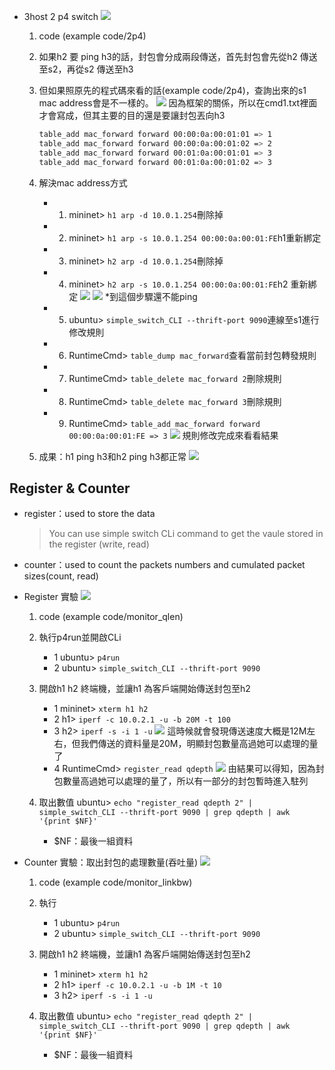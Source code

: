 * 3host 2 p4 switch
    ![](picture/0524-p1.png)
    1. code (example code/2p4)
    2. 如果h2 要 ping h3的話，封包會分成兩段傳送，首先封包會先從h2 傳送至s2，再從s2 傳送至h3

    3. 但如果照原先的程式碼來看的話(example code/2p4)，查詢出來的s1 mac address會是不一樣的。
    ![](picture/0524-p2.png)
    因為框架的關係，所以在cmd1.txt裡面才會寫成，但其主要的目的還是要讓封包丟向h3
        ```sh
        table_add mac_forward forward 00:00:0a:00:01:01 => 1
        table_add mac_forward forward 00:00:0a:00:01:02 => 2
        table_add mac_forward forward 00:01:0a:00:01:01 => 3
        table_add mac_forward forward 00:01:0a:00:01:02 => 3
        ```

    4. 解決mac address方式
        
        - 1. mininet> `h1 arp -d 10.0.1.254`刪除掉
        - 2. mininet> `h1 arp -s 10.0.1.254 00:00:0a:00:01:FE`h1重新綁定
        - 3. mininet> `h2 arp -d 10.0.1.254`刪除掉
        - 4. mininet> `h2 arp -s 10.0.1.254 00:00:0a:00:01:FE`h2 重新綁定
        ![](picture/0524-p3.png)
        ![](picture/0524-p4.png)
            *到這個步驟還不能ping 

        - 5. ubuntu> `simple_switch_CLI --thrift-port 9090`連線至s1進行修改規則
        - 6. RuntimeCmd> `table_dump mac_forward`查看當前封包轉發規則
        - 7. RuntimeCmd> `table_delete mac_forward 2`刪除規則
        - 8. RuntimeCmd> `table_delete mac_forward 3`刪除規則
        - 9. RuntimeCmd>  `table_add mac_forward forward 00:00:0a:00:01:FE => 3`
        ![](picture/0524-p5.png)
        規則修改完成來看看結果
    5. 成果：h1 ping h3和h2 ping h3都正常
        ![](picture/0524-p6.png)

## Register & Counter

* register：used to store the data
    > You can use simple switch CLi command to get the vaule stored in the register (write, read)
* counter：used to count the packets numbers and cumulated packet sizes(count, read)

* Register 實驗
    ![](picture/0524-p7.png)
    1. code (example code/monitor_qlen)

    2. 執行p4run並開啟CLi
        - 1 ubuntu> `p4run`
        - 2 ubuntu> `simple_switch_CLI --thrift-port 9090`
    
    3. 開啟h1 h2 終端機，並讓h1 為客戶端開始傳送封包至h2
        - 1 mininet> `xterm h1 h2 `
        - 2 h1> `iperf -c 10.0.2.1 -u -b 20M -t 100`
        - 3 h2> `iperf -s -i 1 -u`
        ![](picture/0524-p8.png)
        這時候就會發現傳送速度大概是12M左右，但我們傳送的資料量是20M，明顯封包數量高過她可以處理的量了
        - 4 RuntimeCmd> `register_read qdepth`
        ![](picture/0524-p9.png)
        由結果可以得知，因為封包數量高過她可以處理的量了，所以有一部分的封包暫時進入駐列

    4. 取出數值
        ubuntu> `echo "register_read qdepth 2" | simple_switch_CLI --thrift-port 9090 | grep qdepth | awk '{print $NF}'`
        - $NF：最後一組資料

* Counter 實驗：取出封包的處理數量(吞吐量)
    ![](picture/0524-p7.png)
    1. code (example code/monitor_linkbw)

    2. 執行
        - 1 ubuntu> `p4run`
        - 2 ubuntu> `simple_switch_CLI --thrift-port 9090` 
    
    3. 開啟h1 h2 終端機，並讓h1 為客戶端開始傳送封包至h2
        - 1 mininet> `xterm h1 h2 `
        - 2 h1> `iperf -c 10.0.2.1 -u -b 1M -t 10`
        - 3 h2> `iperf -s -i 1 -u`
    4. 取出數值
        ubuntu> `echo "register_read qdepth 2" | simple_switch_CLI --thrift-port 9090 | grep qdepth | awk '{print $NF}'`
        - $NF：最後一組資料